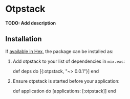 # Otpstack

**TODO: Add description**

## Installation

If [available in Hex](https://hex.pm/docs/publish), the package can be installed as:

  1. Add otpstack to your list of dependencies in `mix.exs`:

        def deps do
          [{:otpstack, "~> 0.0.1"}]
        end

  2. Ensure otpstack is started before your application:

        def application do
          [applications: [:otpstack]]
        end

